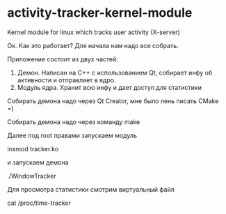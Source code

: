 # activity-tracker-kernel-module
Kernel module for linux which tracks user activity (X-server)

Ок. Как это работает? Для начала нам надо все собрать.

Приложение состоит из двух частей:
1. Демон. Написан на C++ с использованием Qt, собирает инфу об активности и отправляет в ядро.
1. Модуль ядра. Хранит всю инфу и дает доступ для статистики

Собирать демона надо через Qt Creator, мне было лень писать CMake =)

Собирать демона надо через команду make

Далее под root правами запускаем модуль

insmod tracker.ko

и запускаем демона

./WindowTracker

Для просмотра статистики смотрим виртуальный файл

cat /proc/time-tracker
